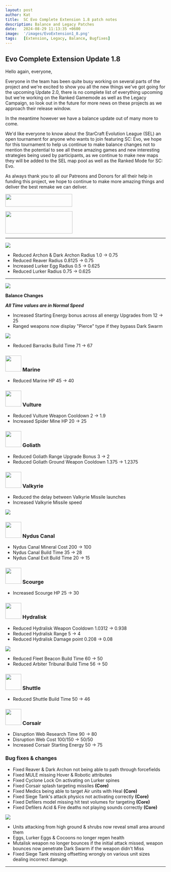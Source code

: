 ```yaml
---
layout: post
author: Kat
title:  SC Evo Complete Extension 1.8 patch notes
description: Balance and Legacy Patches
date:   2024-08-29 11:13:35 +0600
image:  '/images/EvoExtension1_8.png'
tags:   [Extension, Legacy, Balance, Bugfixes]
---
```


## Evo Complete Extension Update 1.8

Hello again, everyone,

Everyone in the team has been quite busy working on several parts of the project and we're excited to show you all the new things we've got going for the upcoming Update 2.0, there is no complete list of everything upcoming but we're working on the Ranked Gamemode as well as the Legacy Campaign, so look out in the future for more news on these projects as we approach their release window.

In the meantime however we have a balance update out of many more to come.

We'd like everyone to know about the StarCraft Evolution League (SEL) an open tournament for anyone who wants to join featuring SC: Evo, we hope for this tournament to help us continue to make balance changes not to mention the potential to see all these amazing games and new interesting strategies being used by participants, as we continue to make new maps they will be added to the SEL map pool as well as the Ranked Mode for SC: Evo.

As always thank you to all our Patreons and Donors for all their help in funding this project, we hope to continue to make more amazing things and deliver the best remake we can deliver.

<a href="https://paypal.me/KopruluKat/"><img src="{{site.baseurl}}/images/blue.png" width="210" height="40"></a> 

<a href="https://www.patreon.com/TeamKopruluSC2"><img src="{{site.baseurl}}/images/becomeAPatronBanner.png" width="211" height="70"></a> 

***

![]({{site.baseurl}}/images/Divider_CoreMods.png)

- Reduced Archon & Dark Archon Radius 1.0 -> 0.75
- Reduced Reaver Radius 0.8125 -> 0.75
- Increased Lurker Egg Radius 0.5 -> 0.625
- Reduced Lurker Radius 0.75 -> 0.625

***

![]({{site.baseurl}}/images/Divider_Extension.png)

**Balance Changes**

***All Time values are in Normal Speed***

- Increased Starting Energy bonus across all energy Upgrades from 12 -> 25
- Ranged weapons now display "Pierce" type if they bypass Dark Swarm

![]({{site.baseurl}}/images/Divider_Terran.png)


- Reduced Barracks Build Time 71 -> 67

### <img src="{{site.baseurl}}/images/btn-unit-terran-marine@scbw.png" width="50" height="50"> Marine

- Reduced Marine HP 45 -> 40

### <img src="{{site.baseurl}}/images/btn-unit-terran-vulture@scbw.png" width="50" height="50"> Vulture

- Reduced Vulture Weapon Cooldown 2 -> 1.9
- Increased Spider Mine HP 20 -> 25

### <img src="{{site.baseurl}}/images/btn-unit-terran-goliath@scbw.png" width="50" height="50"> Goliath

- Reduced Goliath Range Upgrade Bonus 3 -> 2
- Reduced Goliath Ground Weapon Cooldown 1.375 -> 1.2375

### <img src="{{site.baseurl}}/images/btn-unit-terran-valkyrie@scbw.png" width="50" height="50"> Valkyrie

- Reduced the delay between Valkyrie Missile launches
- Increased Valkyrie Missile speed

![]({{site.baseurl}}/images/Divider_Zerg.png)

### <img src="{{site.baseurl}}/images/btn-building-zerg-nydusnetwork.png" width="50" height="50"> Nydus Canal

- Nydus Canal Mineral Cost 200 -> 100
- Nydus Canal Build Time 35 -> 28
- Nydus Canal Exit Build Time 20 -> 15

### <img src="{{site.baseurl}}/images/btn-unit-zerg-scourge.png" width="50" height="50"> Scourge

- Increased Scourge HP 25 -> 30

### <img src="{{site.baseurl}}/images/btn-unit-zerg-hydralisk@scbw.png" width="50" height="50"> Hydralisk

- Reduced Hydralisk Weapon Cooldown 1.0312 -> 0.938
- Reduced Hydralisk Range 5 -> 4
- Reduced Hydralisk Damage point 0.208 -> 0.08


![]({{site.baseurl}}/images/Divider_Protoss.png)

- Reduced Fleet Beacon  Build Time 60 -> 50
- Reduced Arbiter Tribunal Build Time 56 -> 50

### <img src="{{site.baseurl}}/images/btn-unit-protoss-ShuttleSCBW.png" width="50" height="50"> Shuttle

- Reduced Shuttle Build Time 50 -> 46

### <img src="{{site.baseurl}}/images/btn-unit-protoss-corsair.png" width="50" height="50"> Corsair

- Disruption Web Research Time 90 -> 80
- Disruption Web Cost 100/150 -> 50/50
- Increased Corsair Starting Energy 50 -> 75

### Bug fixes & changes
- Fixed Reaver & Dark Archon not being able to path through forcefields
- Fixed MULE missing Hover & Robotic attributes
- Fixed Cyclone Lock On activating on Lurker spines
- Fixed Corsair splash targeting missiles __(Core)__
- Fixed Medics being able to target Air units with Heal __(Core)__
- Fixed Siege Tank's attack physics not activating correctly __(Core)__
- Fixed Defilers model missing hit test volumes for targeting __(Core)__
- Fixed Defilers Acid & Fire deaths not playing sounds correctly __(Core)__

![]({{site.baseurl}}/images/Divider_Legacy.png)

- Units attacking from high ground & shrubs now reveal small area around them
- Eggs, Lurker Eggs & Cocoons no longer regen health
- Mutalisk weapon no longer bounces if the initial attack missed, weapon bounces now penetrate Dark Swarm if the weapon didn't Miss
- Fixed Siege Tank missing offsetting wrongly on various unit sizes dealing incorrect damage.

***


